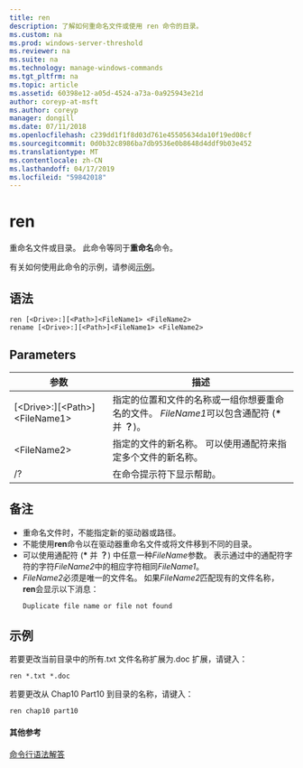 ```yaml
---
title: ren
description: 了解如何重命名文件或使用 ren 命令的目录。
ms.custom: na
ms.prod: windows-server-threshold
ms.reviewer: na
ms.suite: na
ms.technology: manage-windows-commands
ms.tgt_pltfrm: na
ms.topic: article
ms.assetid: 60398e12-a05d-4524-a73a-0a925943e21d
author: coreyp-at-msft
ms.author: coreyp
manager: dongill
ms.date: 07/11/2018
ms.openlocfilehash: c239dd1f1f8d03d761e45505634da10f19ed08cf
ms.sourcegitcommit: 0d0b32c8986ba7db9536e0b8648d4ddf9b03e452
ms.translationtype: MT
ms.contentlocale: zh-CN
ms.lasthandoff: 04/17/2019
ms.locfileid: "59842018"
---
```

# <a name="ren"></a>ren

重命名文件或目录。 此命令等同于**重命名**命令。

有关如何使用此命令的示例，请参阅[示例](#BKMK_examples)。

## <a name="syntax"></a>语法

```
ren [<Drive>:][<Path>]<FileName1> <FileName2>
rename [<Drive>:][<Path>]<FileName1> <FileName2>
```

## <a name="parameters"></a>Parameters

|参数|描述|
|---------|-----------|
|[\<Drive>:][\<Path>]\<FileName1>|指定的位置和文件的名称或一组你想要重命名的文件。 *FileName1*可以包含通配符 (**&#42;** 并 **？**)。|
|\<FileName2>|指定的文件的新名称。 可以使用通配符来指定多个文件的新名称。|
|/?|在命令提示符下显示帮助。|

## <a name="remarks"></a>备注

-   重命名文件时，不能指定新的驱动器或路径。
-   不能使用**ren**命令以在驱动器重命名文件或将文件移到不同的目录。
-   可以使用通配符 (**&#42;** 并 **？**) 中任意一种*FileName*参数。 表示通过中的通配符字符的字符*FileName2*中的相应字符相同*FileName1*。
-   *FileName2*必须是唯一的文件名。 如果*FileName2*匹配现有的文件名称， **ren**会显示以下消息：  
    ```
    Duplicate file name or file not found
    ```

## <a name="BKMK_examples"></a>示例

若要更改当前目录中的所有.txt 文件名称扩展为.doc 扩展，请键入：
```
ren *.txt *.doc 
```
若要更改从 Chap10 Part10 到目录的名称，请键入：
```
ren chap10 part10 
```

#### <a name="additional-references"></a>其他参考

[命令行语法解答](command-line-syntax-key.md)